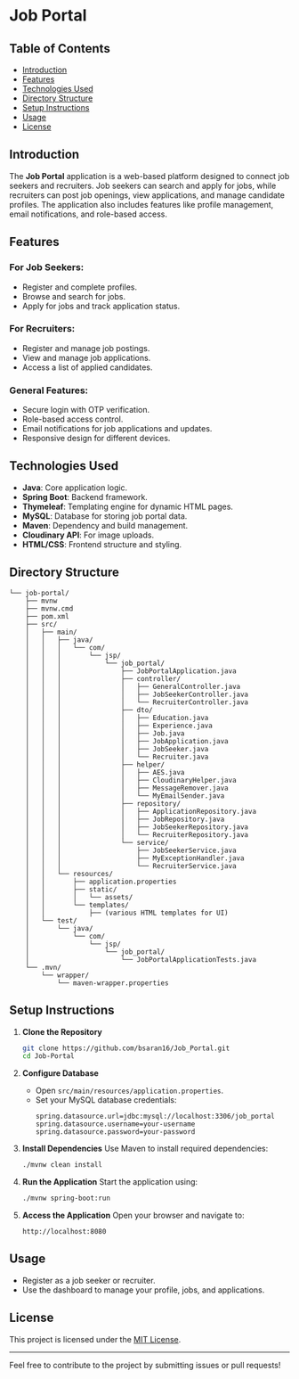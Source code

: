 # Job Portal

## Table of Contents
- [Introduction](#introduction)
- [Features](#features)
- [Technologies Used](#technologies-used)
- [Directory Structure](#directory-structure)
- [Setup Instructions](#setup-instructions)
- [Usage](#usage)
- [License](#license)

## Introduction
The **Job Portal** application is a web-based platform designed to connect job seekers and recruiters. Job seekers can search and apply for jobs, while recruiters can post job openings, view applications, and manage candidate profiles. The application also includes features like profile management, email notifications, and role-based access.

## Features
### For Job Seekers:
- Register and complete profiles.
- Browse and search for jobs.
- Apply for jobs and track application status.

### For Recruiters:
- Register and manage job postings.
- View and manage job applications.
- Access a list of applied candidates.

### General Features:
- Secure login with OTP verification.
- Role-based access control.
- Email notifications for job applications and updates.
- Responsive design for different devices.

## Technologies Used
- **Java**: Core application logic.
- **Spring Boot**: Backend framework.
- **Thymeleaf**: Templating engine for dynamic HTML pages.
- **MySQL**: Database for storing job portal data.
- **Maven**: Dependency and build management.
- **Cloudinary API**: For image uploads.
- **HTML/CSS**: Frontend structure and styling.

## Directory Structure
```plaintext
└── job-portal/
    ├── mvnw
    ├── mvnw.cmd
    ├── pom.xml
    ├── src/
    │   ├── main/
    │   │   ├── java/
    │   │   │   └── com/
    │   │   │       └── jsp/
    │   │   │           └── job_portal/
    │   │   │               ├── JobPortalApplication.java
    │   │   │               ├── controller/
    │   │   │               │   ├── GeneralController.java
    │   │   │               │   ├── JobSeekerController.java
    │   │   │               │   └── RecruiterController.java
    │   │   │               ├── dto/
    │   │   │               │   ├── Education.java
    │   │   │               │   ├── Experience.java
    │   │   │               │   ├── Job.java
    │   │   │               │   ├── JobApplication.java
    │   │   │               │   ├── JobSeeker.java
    │   │   │               │   └── Recruiter.java
    │   │   │               ├── helper/
    │   │   │               │   ├── AES.java
    │   │   │               │   ├── CloudinaryHelper.java
    │   │   │               │   ├── MessageRemover.java
    │   │   │               │   └── MyEmailSender.java
    │   │   │               ├── repository/
    │   │   │               │   ├── ApplicationRepository.java
    │   │   │               │   ├── JobRepository.java
    │   │   │               │   ├── JobSeekerRepository.java
    │   │   │               │   └── RecruiterRepository.java
    │   │   │               └── service/
    │   │   │                   ├── JobSeekerService.java
    │   │   │                   ├── MyExceptionHandler.java
    │   │   │                   └── RecruiterService.java
    │   │   └── resources/
    │   │       ├── application.properties
    │   │       ├── static/
    │   │       │   └── assets/
    │   │       └── templates/
    │   │           ├── (various HTML templates for UI)
    │   └── test/
    │       └── java/
    │           └── com/
    │               └── jsp/
    │                   └── job_portal/
    │                       └── JobPortalApplicationTests.java
    └── .mvn/
        └── wrapper/
            └── maven-wrapper.properties
```

## Setup Instructions

1. **Clone the Repository**
   ```bash
   git clone https://github.com/bsaran16/Job_Portal.git
   cd Job-Portal
   ```

2. **Configure Database**
   - Open `src/main/resources/application.properties`.
   - Set your MySQL database credentials:
     ```properties
     spring.datasource.url=jdbc:mysql://localhost:3306/job_portal
     spring.datasource.username=your-username
     spring.datasource.password=your-password
     ```

3. **Install Dependencies**
   Use Maven to install required dependencies:
   ```bash
   ./mvnw clean install
   ```

4. **Run the Application**
   Start the application using:
   ```bash
   ./mvnw spring-boot:run
   ```

5. **Access the Application**
   Open your browser and navigate to:
   ```
   http://localhost:8080
   ```

## Usage
- Register as a job seeker or recruiter.
- Use the dashboard to manage your profile, jobs, and applications.

## License
This project is licensed under the [MIT License](LICENSE).

---

Feel free to contribute to the project by submitting issues or pull requests!


